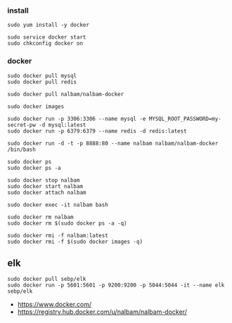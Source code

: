 ### install 
```
sudo yum install -y docker

sudo service docker start
sudo chkconfig docker on
```

### docker 
```
sudo docker pull mysql
sudo docker pull redis

sudo docker pull nalbam/nalbam-docker

sudo docker images

sudo docker run -p 3306:3306 --name mysql -e MYSQL_ROOT_PASSWORD=my-secret-pw -d mysql:latest
sudo docker run -p 6379:6379 --name redis -d redis:latest

sudo docker run -d -t -p 8888:80 --name nalbam nalbam/nalbam-docker /bin/bash

sudo docker ps
sudo docker ps -a

sudo docker stop nalbam
sudo docker start nalbam
sudo docker attach nalbam

sudo docker exec -it nalbam bash

sudo docker rm nalbam
sudo docker rm $(sudo docker ps -a -q)

sudo docker rmi -f nalbam:latest
sudo docker rmi -f $(sudo docker images -q)
```

## elk
```
sudo docker pull sebp/elk
sudo docker run -p 5601:5601 -p 9200:9200 -p 5044:5044 -it --name elk sebp/elk
```

 * https://www.docker.com/
 * https://registry.hub.docker.com/u/nalbam/nalbam-docker/
